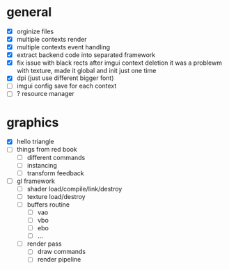 # general
- [X] orginize files
- [X] multiple contexts render
- [X] multiple contexts event handling
- [X] extract backend code into separated framework
- [X] fix issue with black rects after imgui context deletion
  it was a problewm with texture, made it global and init just one time
- [X] dpi (just use different bigger font)
- [ ] imgui config save for each context
- [ ] ? resource manager

# graphics
- [X] hello triangle
- [ ] things from red book
  - [ ] different commands
  - [ ] instancing
  - [ ] transform feedback
- [ ] gl framework
  - [ ] shader load/compile/link/destroy
  - [ ] texture load/destroy
  - [ ] buffers routine
    - [ ] vao
    - [ ] vbo
    - [ ] ebo
    - [ ] ...
  - [ ] render pass 
    - [ ] draw commands
    - [ ] render pipeline
